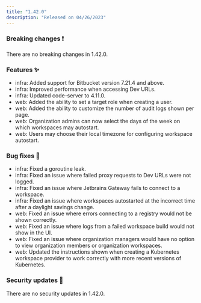 ```yaml
---
title: "1.42.0"
description: "Released on 04/26/2023"
---
```


### Breaking changes ❗

There are no breaking changes in 1.42.0.

### Features ✨

- infra: Added support for Bitbucket version 7.21.4 and above.
- infra: Improved performance when accessing Dev URLs.
- infra: Updated code-server to 4.11.0.
- web: Added the ability to set a target role when creating a user.
- web: Added the ability to customize the number of audit logs shown per page.
- web: Organization admins can now select the days of the week on which
  workspaces may autostart.
- web: Users may choose their local timezone for configuring workspace
  autostart.

### Bug fixes 🐛

- infra: Fixed a goroutine leak.
- infra: Fixed an issue where failed proxy requests to Dev URLs were not logged.
- infra: Fixed an issue where Jetbrains Gateway fails to connect to a workspace.
- infra: Fixed an issue where workspaces autostarted at the incorrect time after
  a daylight savings change.
- web: Fixed an issue where errors connecting to a registry would not be shown
  correctly.
- web: Fixed an issue where logs from a failed workspace build would not show in
  the UI.
- web: Fixed an issue where organization managers would have no option to view
  organization members or organization workspaces.
- web: Updated the instructions shown when creating a Kubernetes workspace
  provider to work correctly with more recent versions of Kubernetes.

### Security updates 🔐

There are no security updates in 1.42.0.
